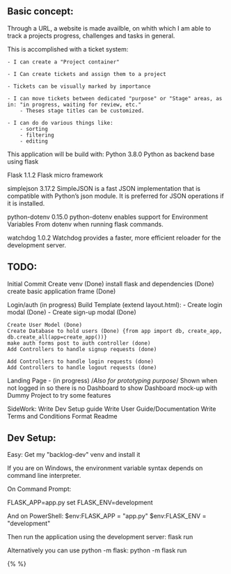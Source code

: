 ## Basic concept:
Through a URL, a website is made availble, on whith which I am able to track a projects progress, challenges and tasks in general.

This is accomplished with a ticket system:

    - I can create a "Project container"

    - I Can create tickets and assign them to a project

    - Tickets can be visually marked by importance

    - I can move tickets between dedicated "purpose" or "Stage" areas, as in: "in progress, waiting for review, etc."
        - Theses stage titles can be customized.

    - I can do do various things like:
        - sorting
        - filtering
        - editing

This application will be build with:
Python 3.8.0
Python as backend base using flask

Flask         1.1.2
Flask micro framework

simplejson    3.17.2
SimpleJSON is a fast JSON implementation that is compatible with Python’s json module. It is preferred for JSON operations if it is installed.

python-dotenv 0.15.0
python-dotenv enables support for Environment Variables From dotenv when running flask commands.

watchdog      1.0.2
Watchdog provides a faster, more efficient reloader for the development server.


## TODO:
Initial Commit
    Create venv (Done)
    install flask and dependencies (Done)
    create basic application frame (Done)

Login/auth (in progress)
	Build Template (extend layout.html):
	- Create login modal (Done)
	- Create sign-up modal (Done)

	Create User Model (Done)
	Create Database to hold users (Done) {from app import db, create_app, db.create_all(app=create_app())}
    make auth forms post to auth controller (done)
	Add Controllers to handle signup requests (done)

	Add Controllers to handle login requests (done)
	Add Controllers to handle logout requests (done)

Landing Page - (in progress)
/*Also for prototyping purpose*/
    Shown when not logged in so there is no Dashboard to show
    Dashboard mock-up with Dummy Project to try some features


SideWork:
Write Dev Setup guide
Write User Guide/Documentation 
Write Terms and Conditions
Format Readme



## Dev Setup:
Easy:
Get my "backlog-dev" venv and install it

If you are on Windows, the environment variable syntax depends on command line interpreter.

On Command Prompt:

FLASK_APP=app.py
set FLASK_ENV=development

And on PowerShell:
$env:FLASK_APP = "app.py"
$env:FLASK_ENV = "development"

Then run the application using the development server:
flask run

Alternatively you can use python -m flask:
python -m flask run

{%  %}
